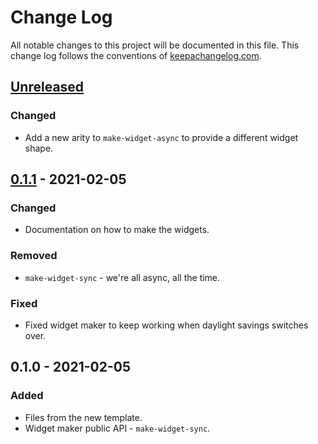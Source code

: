 # Change Log
All notable changes to this project will be documented in this file. This change log follows the conventions of [keepachangelog.com](http://keepachangelog.com/).

## [Unreleased]
### Changed
- Add a new arity to `make-widget-async` to provide a different widget shape.

## [0.1.1] - 2021-02-05
### Changed
- Documentation on how to make the widgets.

### Removed
- `make-widget-sync` - we're all async, all the time.

### Fixed
- Fixed widget maker to keep working when daylight savings switches over.

## 0.1.0 - 2021-02-05
### Added
- Files from the new template.
- Widget maker public API - `make-widget-sync`.

[Unreleased]: https://github.com/your-name/sample-web-back/compare/0.1.1...HEAD
[0.1.1]: https://github.com/your-name/sample-web-back/compare/0.1.0...0.1.1
